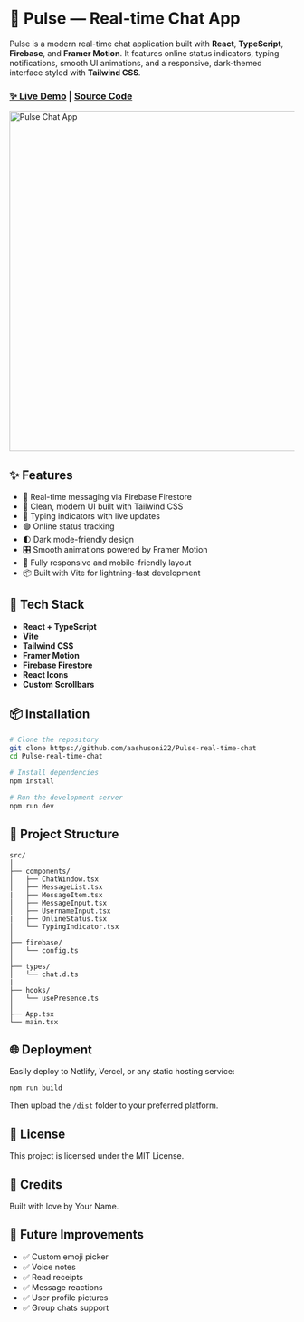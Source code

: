 # 💬 Pulse — Real-time Chat App

Pulse is a modern real-time chat application built with **React**, **TypeScript**, **Firebase**, and **Framer Motion**. It features online status indicators, typing notifications, smooth UI animations, and a responsive, dark-themed interface styled with **Tailwind CSS**.

### [✨ Live Demo](https://pulse-chat-ruby.vercel.app/) | [Source Code](https://github.com/aashusoni22/Pulse-real-time-chat)

<img src="https://github.com/user-attachments/assets/789fcf0d-e33c-4f0b-b41c-eb1002bfa487" alt="Pulse Chat App" width="600" />

## ✨ Features

- 🚀 Real-time messaging via Firebase Firestore
- 🎨 Clean, modern UI built with Tailwind CSS
- 💬 Typing indicators with live updates
- 🟢 Online status tracking
- 🌓 Dark mode-friendly design
- 🎛️ Smooth animations powered by Framer Motion
- 📱 Fully responsive and mobile-friendly layout
- 📦 Built with Vite for lightning-fast development

## 🔧 Tech Stack

- **React + TypeScript**
- **Vite**
- **Tailwind CSS**
- **Framer Motion**
- **Firebase Firestore**
- **React Icons**
- **Custom Scrollbars**

## 📦 Installation

```bash
# Clone the repository
git clone https://github.com/aashusoni22/Pulse-real-time-chat
cd Pulse-real-time-chat

# Install dependencies
npm install

# Run the development server
npm run dev
```

## 📝 Project Structure

```
src/
│
├── components/
│   ├── ChatWindow.tsx
│   ├── MessageList.tsx
|   ├── MessageItem.tsx
│   ├── MessageInput.tsx
│   ├── UsernameInput.tsx
|   ├── OnlineStatus.tsx
│   └── TypingIndicator.tsx
│
├── firebase/
│   └── config.ts
│
├── types/
│   └── chat.d.ts
|
├── hooks/
│   └── usePresence.ts
│
├── App.tsx
└── main.tsx
```

## 🌐 Deployment

Easily deploy to Netlify, Vercel, or any static hosting service:

```bash
npm run build
```

Then upload the `/dist` folder to your preferred platform.

## 📄 License

This project is licensed under the MIT License.

## 💖 Credits

Built with love by Your Name.

## 🚀 Future Improvements

- ✅ Custom emoji picker
- ✅ Voice notes
- ✅ Read receipts
- ✅ Message reactions
- ✅ User profile pictures
- ✅ Group chats support
